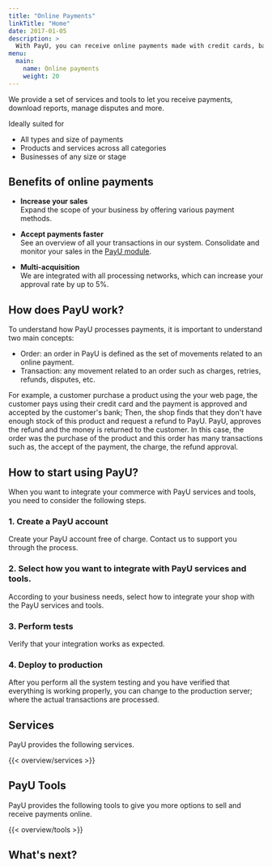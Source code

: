 ```yaml
---
title: "Online Payments"
linkTitle: "Home"
date: 2017-01-05
description: >
  With PayU, you can receive online payments made with credit cards, bank transfers, cash and more.
menu:
  main:
    name: Online payments
    weight: 20     
---
```


We provide a set of services and tools to let you receive payments, download reports, manage disputes and more.

Ideally suited for

* All types and size of payments
* Products and services across all categories
* Businesses of any size or stage

## Benefits of online payments
* **Increase your sales**</br>
Expand the scope of your business by offering various payment methods.

* **Accept payments faster**</br>
See an overview of all your transactions in our system. Consolidate and monitor your sales in the [PayU module](en/payu-module-documentation.html).

* **Multi-acquisition**</br>
We are integrated with all processing networks, which can increase your approval rate by up to 5%.

## How does PayU work?
To understand how PayU processes payments, it is important to understand two main concepts:

* Order: an order in PayU is defined as the set of movements related to an online payment.
* Transaction: any movement related to an order such as charges, retries, refunds, disputes, etc.

For example, a customer purchase a product using the your web page, the customer pays using their credit card and the payment is approved and accepted by the customer's bank; Then, the shop finds that they don't have enough stock of this product and request a refund to PayU. PayU, approves the refund and the money is returned to the customer.
In this case, the order was the purchase of the product and this order has many transactions such as, the accept of the payment, the charge, the refund approval. 

## How to start using PayU?
When you want to integrate your commerce with PayU services and tools, you need to consider the following steps.

### 1. Create a PayU account
Create your PayU account free of charge. Contact us to support you through the process.

### 2. Select how you want to integrate with PayU services and tools.
According to your business needs, select how to integrate your shop with the PayU services and tools.

### 3. Perform tests
Verify that your integration works as expected.

### 4. Deploy to production
After you perform all the system testing and you have verified that everything is working properly, you can change to the production server; where the actual transactions are processed.

## Services
PayU provides the following services.

{{< overview/services >}}

## PayU Tools
PayU provides the following tools to give you more options to sell and receive payments online.

 {{< overview/tools >}}

<!--
## Select your Integration
Implement PayU with the aggregator model or gateway, using PayU’s financial agreements or your own. Select the integration that fits bets with your needs:

{{< overview/navblocks >}}
-->
## What's next?
